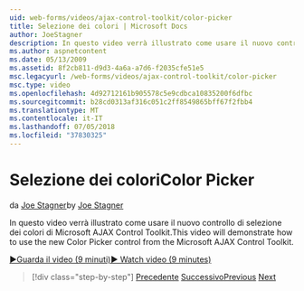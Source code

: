 ```yaml
---
uid: web-forms/videos/ajax-control-toolkit/color-picker
title: Selezione dei colori | Microsoft Docs
author: JoeStagner
description: In questo video verrà illustrato come usare il nuovo controllo di selezione dei colori di Microsoft AJAX Control Toolkit.
ms.author: aspnetcontent
ms.date: 05/13/2009
ms.assetid: 8f2cb811-d9d3-4a6a-a7d6-f2035cfe51e5
msc.legacyurl: /web-forms/videos/ajax-control-toolkit/color-picker
msc.type: video
ms.openlocfilehash: 4d92712161b905578c5e9cdbca10835200f6dfbc
ms.sourcegitcommit: b28cd0313af316c051c2ff8549865bff67f2fbb4
ms.translationtype: MT
ms.contentlocale: it-IT
ms.lasthandoff: 07/05/2018
ms.locfileid: "37830325"
---
```

<a name="color-picker"></a><span data-ttu-id="4c303-103">Selezione dei colori</span><span class="sxs-lookup"><span data-stu-id="4c303-103">Color Picker</span></span>
====================
<span data-ttu-id="4c303-104">da [Joe Stagner](https://github.com/JoeStagner)</span><span class="sxs-lookup"><span data-stu-id="4c303-104">by [Joe Stagner](https://github.com/JoeStagner)</span></span>

<span data-ttu-id="4c303-105">In questo video verrà illustrato come usare il nuovo controllo di selezione dei colori di Microsoft AJAX Control Toolkit.</span><span class="sxs-lookup"><span data-stu-id="4c303-105">This video will demonstrate how to use the new Color Picker control from the Microsoft AJAX Control Toolkit.</span></span>

[<span data-ttu-id="4c303-106">&#9654;Guarda il video (9 minuti)</span><span class="sxs-lookup"><span data-stu-id="4c303-106">&#9654; Watch video (9 minutes)</span></span>](https://channel9.msdn.com/Blogs/ASP-NET-Site-Videos/color-picker)

> [!div class="step-by-step"]
> <span data-ttu-id="4c303-107">[Precedente](control-extenders.md)
> [Successivo](combo-box.md)</span><span class="sxs-lookup"><span data-stu-id="4c303-107">[Previous](control-extenders.md)
[Next](combo-box.md)</span></span>
